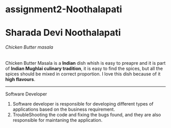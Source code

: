 # assignment2-Noothalapati
# Sharada Devi Noothalapati
###### Chicken Butter masala
Chicken Butter Masala is a **Indian** dish whish is easy to preapre and it is part of **Indian Mughlai culinary tradition**, it is easy to find the spices, but all the spices should be mixed in correct proportion. I love this dish because of it **high flavours**.

---
Software Developer
1. Software developer is responsible for developing different types of applications based on the business requirement.
2. TroubleShooting the code and fixing the bugs found, and they are also responsible for maintaning the application.
